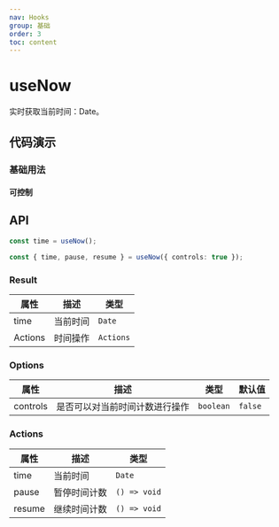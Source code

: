 ```yaml
---
nav: Hooks
group: 基础
order: 3
toc: content
---
```


# useNow

实时获取当前时间：Date。

## 代码演示

### 基础用法

<code src="./demo/basic.tsx"></code>

#### 可控制

<code src="./demo/controls.tsx"></code>

## API

```typescript
const time = useNow();

const { time, pause, resume } = useNow({ controls: true });
```

### Result

| 属性    | 描述     | 类型      |
| ------- | -------- | --------- |
| time    | 当前时间 | `Date`    |
| Actions | 时间操作 | `Actions` |

### Options

| 属性     | 描述                           | 类型      | 默认值  |
| -------- | ------------------------------ | --------- | ------- |
| controls | 是否可以对当前时间计数进行操作 | `boolean` | `false` |

### Actions

| 属性   | 描述         | 类型         |
| ------ | ------------ | ------------ |
| time   | 当前时间     | `Date`       |
| pause  | 暂停时间计数 | `() => void` |
| resume | 继续时间计数 | `() => void` |
